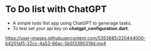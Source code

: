 # To Do list with ChatGPT

- A simple todo llist app using ChatGPT to generage tasks.
- To test set your api key on **chatgpt_configuration.dart**.



https://user-images.githubusercontent.com/5353685/220444000-b4201af5-22cc-4a53-86ac-5b5f3390319d.mp4

